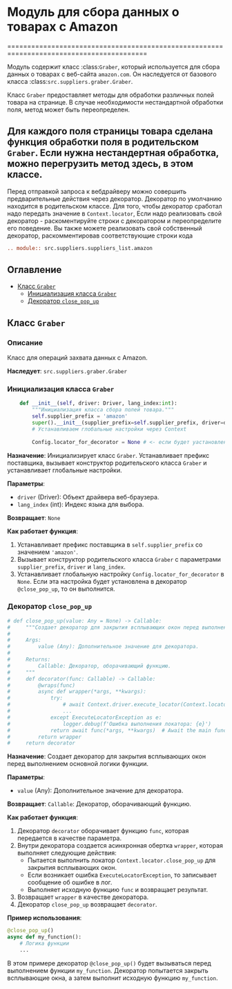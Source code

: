 # Модуль для сбора данных о товарах с Amazon
=========================================================================================

Модуль содержит класс :class:`Graber`, который используется для сбора данных о товарах
с веб-сайта `amazon.com`. Он наследуется от базового класса :class:`src.suppliers.graber.Graber`.

Класс `Graber` предоставляет методы для обработки различных полей товара на странице.
В случае необходимости нестандартной обработки поля, метод может быть переопределен.

Для каждого поля страницы товара сделана функция обработки поля в родительском `Graber`.
Если нужна нестандертная обработка, можно перегрузить метод здесь, в этом классе.
------------------
Перед отправкой запроса к вебдрайверу можно совершить предварительные действия через декоратор. 
Декоратор по умолчанию находится в родительском классе. Для того, чтобы декоратор сработал надо передать значение 
в `Context.locator`, Если надо реализовать свой декоратор - раскоментируйте строки с декоратором и переопределите его поведение.
Вы также можете реализовать свой собственный декоратор, раскомментировав соответствующие строки кода

```rst
.. module:: src.suppliers.suppliers_list.amazon
```

## Оглавление
* [Класс `Graber`](#класс-graber)
  * [Инициализация класса `Graber`](#инициализация-класса-graber)
  * [Декоратор `close_pop_up`](#декоратор-close_pop_up)


## Класс `Graber`
### Описание
Класс для операций захвата данных с Amazon.

**Наследует**: `src.suppliers.graber.Graber`


### Инициализация класса `Graber`

```python
    def __init__(self, driver: Driver, lang_index:int):
        """Инициализация класса сбора полей товара."""
        self.supplier_prefix = 'amazon'
        super().__init__(supplier_prefix=self.supplier_prefix, driver=driver, lang_index=lang_index)
        # Устанавливаем глобальные настройки через Context
        
        Config.locator_for_decorator = None # <- если будет уастановлено значение - то оно выполнится в декораторе `@close_pop_up`
```
**Назначение**: Инициализирует класс `Graber`. Устанавливает префикс поставщика, вызывает конструктор родительского класса `Graber` и устанавливает глобальные настройки.

**Параметры**:
- `driver` (Driver): Объект драйвера веб-браузера.
- `lang_index` (int): Индекс языка для выбора.

**Возвращает**: `None`

**Как работает функция**:
1. Устанавливает префикс поставщика в `self.supplier_prefix` со значением `'amazon'`.
2. Вызывает конструктор родительского класса `Graber` с параметрами `supplier_prefix`, `driver` и `lang_index`.
3. Устанавливает глобальную настройку `Config.locator_for_decorator` в `None`. Если эта настройка будет установлена в декоратор `@close_pop_up`, то он выполнится.

### Декоратор `close_pop_up`

```python
# def close_pop_up(value: Any = None) -> Callable:
#     """Создает декоратор для закрытия всплывающих окон перед выполнением основной логики функции.
# 
#     Args:
#         value (Any): Дополнительное значение для декоратора.
# 
#     Returns:
#         Callable: Декоратор, оборачивающий функцию.
#     """
#     def decorator(func: Callable) -> Callable:
#         @wraps(func)
#         async def wrapper(*args, **kwargs):
#             try:
#                 # await Context.driver.execute_locator(Context.locator.close_pop_up)  # Await async pop-up close  
#                 ... 
#             except ExecuteLocatorException as e:
#                 logger.debug(f'Ошибка выполнения локатора: {e}')
#             return await func(*args, **kwargs)  # Await the main function
#         return wrapper
#     return decorator
```

**Назначение**: Создает декоратор для закрытия всплывающих окон перед выполнением основной логики функции.

**Параметры**:
- `value` (Any): Дополнительное значение для декоратора.

**Возвращает**: `Callable`: Декоратор, оборачивающий функцию.

**Как работает функция**:
1. Декоратор `decorator` оборачивает функцию `func`, которая передается в качестве параметра.
2. Внутри декоратора создается асинхронная обертка `wrapper`, которая выполняет следующие действия:
   - Пытается выполнить локатор `Context.locator.close_pop_up` для закрытия всплывающих окон.
   - Если возникает ошибка `ExecuteLocatorException`, то записывает сообщение об ошибке в лог.
   - Выполняет исходную функцию `func` и возвращает результат.
3. Возвращает `wrapper` в качестве декоратора.
4. Декоратор `close_pop_up` возвращает `decorator`.

**Пример использования**:

```python
@close_pop_up()
async def my_function():
    # Логика функции
    ...
```

В этом примере декоратор `@close_pop_up()` будет вызываться перед выполнением функции `my_function`. Декоратор попытается закрыть всплывающие окна, а затем выполнит исходную функцию `my_function`.
